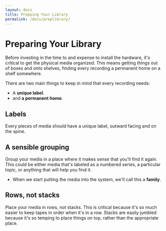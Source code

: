 ```yaml
---
layout: docs
title: Prepping Your Library
permalink: /docs/preplibrary/
---
```


# Preparing Your Library

Before investing in the time to and expense to install the hardware, it's critical to get the physical media organized. This means getting things out of boxes and onto shelves, finding every recording a permanent home on a shelf somewhere.

There are two main things to keep in mind that every recording needs:

* A **unique label**.
* and **a permanent home**.

## Labels

Every pieces of media should have a unique label, outward facing and on the spine.

## A sensible grouping

Group your media in a place where it makes sense that you'll find it again. This could be either media that's labeled as a numbered series, a particular topic, or anything that will help you find it.

* When we start putting the media into the system, we'll call this a **family**.

## Rows, not stacks

Place your media in rows, not stacks. This is critical because it's so much easier to keep tapes in order when it's in a row. Stacks are easily jumbled because it's so temping to place things on top, rather than the appropriate place.
